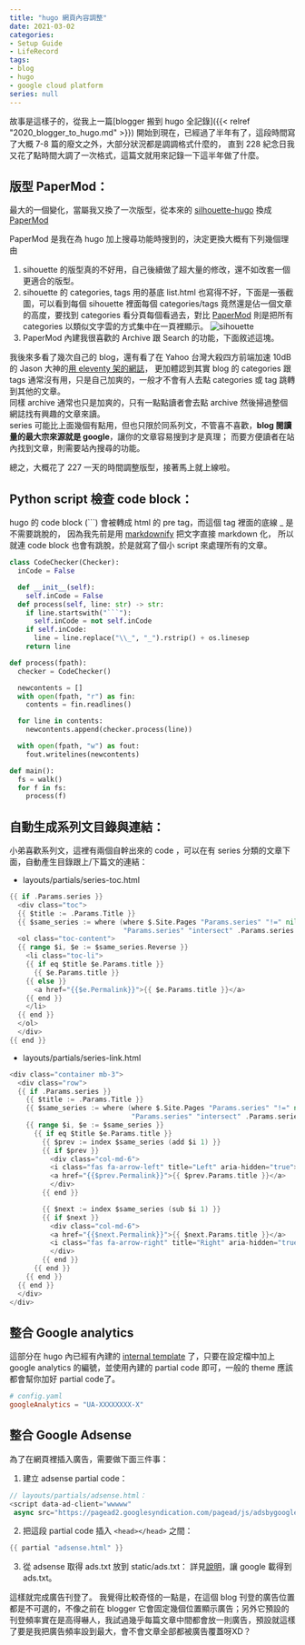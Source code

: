 ```yaml
---
title: "hugo 網頁內容調整"
date: 2021-03-02
categories:
- Setup Guide
- LifeRecord
tags:
- blog
- hugo
- google cloud platform
series: null
---
```


故事是這樣子的，從我上一篇[blogger 搬到 hugo 全記錄]({{< relref "2020_blogger_to_hugo.md" >}})
開始到現在，已經過了半年有了，這段時間寫了大概 7-8 篇的廢文之外，大部分狀況都是調調格式什麼的，
直到 228 紀念日我又花了點時間大調了一次格式，這篇文就用來記錄一下這半年做了什麼。
<!--more-->

## 版型 PaperMod：

最大的一個變化，當屬我又換了一次版型，從本來的 [silhouette-hugo](https://themes.gohugo.io/silhouette-hugo/) 換成
[PaperMod](https://themes.gohugo.io/hugo-papermod/)

PaperMod 是我在為 hugo 加上搜尋功能時搜到的，決定更換大概有下列幾個理由
1. sihouette 的版型真的不好用，自己後續做了超大量的修改，還不如改套一個更適合的版型。
2. sihouette 的 categories, tags 用的基底 list.html 也寫得不好，下面是一張截圖，可以看到每個 sihouette 裡面每個 categories/tags 竟然還是佔一個文章的高度，要找到 categories 看分頁每個看過去，對比 [PaperMod](https://yodalee.me/categories/) 則是把所有 categories 以類似文字雲的方式集中在一頁裡顯示。
![sihouette](/images/blog/sihouette.png)
3. PaperMod 內建我很喜歡的 Archive 跟 Search 的功能，下面敘述這塊。

我後來多看了幾次自己的 blog，還有看了在 Yahoo 台灣大殺四方前端加速 10dB 的 Jason 大神的[用 eleventy 架的網誌](https://jason-memo.dev/)，
更加體認到其實 blog 的 categories 跟 tags 通常沒有用，只是自己加爽的，一般才不會有人去點 categories 或 tag 跳轉到其他的文章。  
同樣 archive 通常也只是加爽的，只有一點點讀者會去點 archive 然後掃過整個網誌找有興趣的文章來讀。  
series 可能比上面幾個有點用，但也只限於同系列文，不管喜不喜歡，**blog 閱讀量的最大宗來源就是 google**，讓你的文章容易搜到才是真理；
而要方便讀者在站內找到文章，則需要站內搜尋的功能。

總之，大概花了 227 一天的時間調整版型，接著馬上就上線啦。

## Python script 檢查 code block：

hugo 的 code block (```) 會被轉成 html 的 pre tag，而這個 tag 裡面的底線 _ 是不需要跳脫的，
因為我先前是用 [markdownify](https://pypi.org/project/markdownify/) 把文字直接 markdown 化，
所以就連 code block 也會有跳脫，於是就寫了個小 script 來處理所有的文章。
```python
class CodeChecker(Checker):
  inCode = False

  def __init__(self):
    self.inCode = False
  def process(self, line: str) -> str:
    if line.startswith("```"):
      self.inCode = not self.inCode
    if self.inCode:
      line = line.replace("\\_", "_").rstrip() + os.linesep
    return line

def process(fpath):
  checker = CodeChecker()

  newcontents = []
  with open(fpath, "r") as fin:
    contents = fin.readlines()

  for line in contents:
    newcontents.append(checker.process(line))

  with open(fpath, "w") as fout:
    fout.writelines(newcontents)

def main():
  fs = walk()
  for f in fs:
    process(f)
```

## 自動生成系列文目錄與連結：
小弟喜歡系列文，這裡有兩個自幹出來的 code ，可以在有 series 分類的文章下面，自動產生目錄跟上/下篇文的連結：

* layouts/partials/series-toc.html
```go html template
{{ if .Params.series }}
  <div class="toc">
  {{ $title := .Params.Title }}
  {{ $same_series := where (where $.Site.Pages "Params.series" "!=" nil) 
                            "Params.series" "intersect" .Params.series }}
  <ol class="toc-content">
  {{ range $i, $e := $same_series.Reverse }}
    <li class="toc-li">
    {{ if eq $title $e.Params.title }}
      {{ $e.Params.title }}
    {{ else }}
      <a href="{{$e.Permalink}}">{{ $e.Params.title }}</a>
    {{ end }}
    </li>
  {{ end }}
  </ol>
  </div>
{{ end }}
```

* layouts/partials/series-link.html
```go html template
<div class="container mb-3">
  <div class="row">
  {{ if .Params.series }}
    {{ $title := .Params.Title }}
    {{ $same_series := where (where $.Site.Pages "Params.series" "!=" nil)
                              "Params.series" "intersect" .Params.series }}
    {{ range $i, $e := $same_series }}
      {{ if eq $title $e.Params.title }}
        {{ $prev := index $same_series (add $i 1) }}
        {{ if $prev }}
          <div class="col-md-6">
          <i class="fas fa-arrow-left" title="Left" aria-hidden="true"></i>&nbsp;
          <a href="{{$prev.Permalink}}">{{ $prev.Params.title }}</a>
          </div>
        {{ end }}

        {{ $next := index $same_series (sub $i 1) }}
        {{ if $next }}
          <div class="col-md-6">
          <a href="{{$next.Permalink}}">{{ $next.Params.title }}</a>
          <i class="fas fa-arrow-right" title="Right" aria-hidden="true"></i>&nbsp;
          </div>
        {{ end }}
      {{ end }}
    {{ end }}
  {{ end }}
  </div>
</div>
```

## 整合 Google analytics

這部分在 hugo 內已經有內建的 [internal template](https://gohugo.io/templates/internal/#google-analytics) 了，只要在設定檔中加上 google analytics 的編號，並使用內建的 partial code 即可，一般的 theme 應該都會幫你加好 partial code了。
```toml
# config.yaml
googleAnalytics = "UA-XXXXXXXX-X"
```

## 整合 Google Adsense
為了在網頁裡插入廣告，需要做下面三件事：
1. 建立 adsense partial code：
```javascript
// layouts/partials/adsense.html：
<script data-ad-client="wwwww"  
 async src="https://pagead2.googlesyndication.com/pagead/js/adsbygoogle.js"></script>
```
2. 把這段 partial code 插入 `<head></head>` 之間：
```go html template
{{ partial "adsense.html" }}
```
3. 從 adsense 取得 ads.txt 放到 static/ads.txt：
詳見[說明](https://support.google.com/adsense/answer/7532444?hl=zh-Hant)，讓 google 載得到 ads.txt。

這樣就完成廣告刊登了。
我覺得比較奇怪的一點是，在這個 blog 刊登的廣告位置都是不可選的，不像之前在 blogger 它會固定幾個位置顯示廣告；另外它預設的刊登頻率實在是高得嚇人，我試過幾乎每篇文章中間都會放一則廣告，預設就這樣了要是我把廣告頻率設到最大，會不會文章全部都被廣告覆蓋呀XD？

